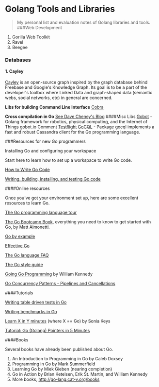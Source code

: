 Golang Tools and Libraries
======================
> My personal list and evaluation notes of Golang libraries and tools.
###Web Development 
1. Gorilla Web Toolkit
2. Ravel
3. Beegee

### Databases

#### 1. Cayley
[Cayley](https://github.com/google/cayley) is an open-source graph inspired by the graph database behind Freebase and Google's Knowledge Graph. Its goal is to be a part of the developer's toolbox where Linked Data and graph-shaped data (semantic webs, social networks, etc) in general are concerned.

**Libs for building Command Line Interface** 
[Cobra](https://github.com/spf13/cobra)

**Cross compilation in Go**
[See Dave Cheney's Blog](http://dave.cheney.net/2013/07/09/an-introduction-to-cross-compilation-with-go-1-1)
####Misc Libs
[Gobot](http://gobot.io/) - Golang framework for robotics, physical computing, and the Internet of Things 
gobot.io  Comment
[Testflight](https://github.com/drewolson/testflight)
[GoCQL](https://github.com/gocql/gocql) - Package gocql implements a fast and robust Cassandra client for the Go programming language.

###Resources for new Go programmers

Installing Go and configuring your workspace

Start here to learn how to set up a workspace to write Go code.

[How to Write Go Code](http://golang.org/doc/code.html)

[Writing, building, installing, and testing Go code](https://www.youtube.com/watch?v=XCsL89YtqCs)

####Online resources

Once you’ve got your environment set up, here are some excellent resources to learn Go.

[The Go programming language tour](http://tour.golang.org/#1)

[The Go Bootcamp Book](http://www.golangbootcamp.com/book/), everything you need to know to get started with Go, by Matt Aimonetti.

[Go by example](https://gobyexample.com/)

[Effective Go](http://golang.org/doc/effective_go.html)

[The Go language FAQ](http://golang.org/doc/faq)

[The Go style guide](https://code.google.com/p/go-wiki/wiki/Style)

[Going Go Programming](http://www.goinggo.net/) by WIlliam Kennedy

[Go Concurrency Patterns - Pipelines and Cancellations](http://blog.golang.org/pipelines)

####Tutorials

[Writing table driven tests in Go](http://dave.cheney.net/2013/06/09/writing-table-driven-tests-in-go)

[Writing benchmarks in Go](http://dave.cheney.net/2013/06/30/how-to-write-benchmarks-in-go)

[Learn X in Y minutes](http://learnxinyminutes.com/docs/go/) (where X == Go) by Sonia Keys

[Tutorial: Go (Golang) Pointers in 5 Minutes](http://www.giantflyingsaucer.com/blog/?p=4720)

####Books

Several books have already been published about Go.

 1. An Introduction to Programming in Go by Caleb Doxsey
 2. Programming in Go by Mark Summerfield
 3. Learning Go by Miek Gieben (nearing completion)
 4. Go in Action by Brian Ketelsen, Erik St. Martin, and William Kennedy
 5. More books, http://go-lang.cat-v.org/books

